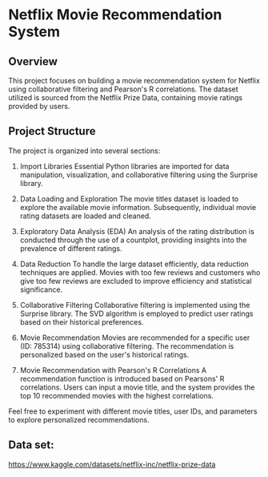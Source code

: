 # Netflix Movie Recommendation System
## Overview
This project focuses on building a movie recommendation system for Netflix using collaborative filtering and Pearson's R correlations. The dataset utilized is sourced from the Netflix Prize Data, containing movie ratings provided by users.

## Project Structure
The project is organized into several sections:

1. Import Libraries
Essential Python libraries are imported for data manipulation, visualization, and collaborative filtering using the Surprise library.

2. Data Loading and Exploration
The movie titles dataset is loaded to explore the available movie information. Subsequently, individual movie rating datasets are loaded and cleaned.

3. Exploratory Data Analysis (EDA)
An analysis of the rating distribution is conducted through the use of a countplot, providing insights into the prevalence of different ratings.

4. Data Reduction
To handle the large dataset efficiently, data reduction techniques are applied. Movies with too few reviews and customers who give too few reviews are excluded to improve efficiency and statistical significance.

5. Collaborative Filtering
Collaborative filtering is implemented using the Surprise library. The SVD algorithm is employed to predict user ratings based on their historical preferences.

6. Movie Recommendation
Movies are recommended for a specific user (ID: 785314) using collaborative filtering. The recommendation is personalized based on the user's historical ratings.

7. Movie Recommendation with Pearson's R Correlations
A recommendation function is introduced based on Pearsons' R correlations. Users can input a movie title, and the system provides the top 10 recommended movies with the highest correlations.

Feel free to experiment with different movie titles, user IDs, and parameters to explore personalized recommendations.

## Data set: 
https://www.kaggle.com/datasets/netflix-inc/netflix-prize-data
